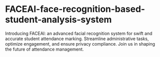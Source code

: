 # FACEAI-face-recognition-based-student-analysis-system
Introducing FACEAI: an advanced facial recognition system for swift and accurate student attendance marking. Streamline administrative tasks, optimize engagement, and ensure privacy compliance. Join us in shaping the future of attendance management.
